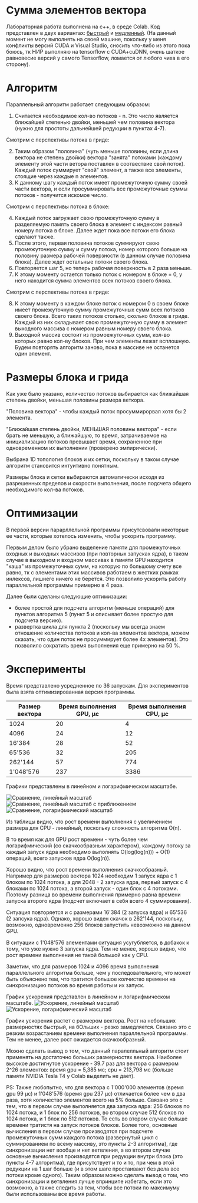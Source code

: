 # Сумма элементов вектора
Лабораторная работа выполнена на c++, в среде Colab.
Код представлен в двух вариантах: 
[быстрый](https://colab.research.google.com/drive/1mf6CeM5DZmbWoVzxF1I_ZOv64X-Ly2v3?usp=sharing "Код быстрой версии на colab") и 
[медленный](https://colab.research.google.com/drive/1iTDXU3V63E8ePUZZaLDbb_RSQ67Z1N-g?usp=sharing "Код медленной версии на colab"). 
(На данный момент не могу выполнять на своей машине, покольку у меня конфликты версий CUDA и Visual Studio, 
сносить что-либо из этого пока боюсь, тк НИР выполняю на tensorflow с CUDA+cuDNN, очень шаткое равновесие версий у самого Tensorflow,
ломается от любого чиха в его сторону).

# Алгоритм
Параллельный алгоритм работает следующим образом:
1. Считается необходимое кол-во потоков - n. Это число является ближайшей степенью двойки, меньшей чем половина вектора (нужно для простоты дальнейшей редукции в пунктах 4-7).

Смотрим с перспективы потока в гриде:

2. Таким образом "половина" (чуть меньше половины, если длина вектора не степень двойки) вектора "занята" потоками (каждому элементу этой части ветора поставлен в соотвествие свой поток).
Каждый поток суммирует "свой" элемент, а также все элементы, стоящие через каждые n элементов.
3. К данному шагу каждый поток имеет промежуточную сумму своей части вектора, и если просуммировать все промежуточные суммы потоков - получится искомое число.

Смотрим с перспективы потока в блоке:

4. Каждый поток загружает свою промежуточную сумму в разделяемую память своего блока в элемент с индексом равный номеру потока в блоке. Далее ждет пока все потоки его блока сделают также.
5. После этого, первая половина потоков суммируют свою промежуточную сумму и сумму потока, номер которого больше на половину размера рабочей поверзности (в данном случае половина блока). Далее ждет остальные потоки своего блока.
6. Повторяется шаг 5, но теперь рабочая поверхность в 2 раза меньше.
7. К этому моменту остается только поток с номером в блоке  = 0, у него находится сумма элементов всех потоков своего блока.

Смотрим с перспективы потока в гриде:

8. К этому моменту в каждом блоке поток с номером 0 в своем блоке имеет промежуточную сумму промежуточных сумм всех потоков своего блока. Всего таких потоков столько, сколько блоков в гриде.
Каждый из них складывает свою промежуточную сумму в элемент выходного массива с номером равным номеру своего блока.
9. Выходной массив состоит из промоежуточных сумм, кол-во которых равно кол-ву блоков. При чем элементы лежат всплошную. Будем повторять алгоритм заново, пока в массиве не останется один элемент.


# Размеры блока и грида
Как уже было указано, количество потоков выбирается как ближайшая степень двойки, меньшая половины размера веткора. 

"Половина вектора" - чтобы каждый поток просуммирорвал хотя бы 2 элемента.

"Ближайшая степень двойки, МЕНЬШАЯ половины вектора" - если брать не меньшую, а ближайшую, то время, затрачиваемое на инициализацию потоков превышает время, сохраненное при одновременном их выполнении (проверено эмпирически).

Выбрана 1D топология блоков и их сетки, поскольку в таком случае алгоритм становится интуитивно понятным.

Размеры блока и сетки выбираются автоматически исходя из разрешенных пределов и скорости выполнения, после подсчета общего необходимого кол-ва потоков.

# Оптимизации
В первой версии парарллельной программы присутсвовали некоторые ее части, которые хотелось изменить, чтобы ускорить программу.

Первым делом было убрано выделение памяти для промежуточных входных и выходных массивов (при повторных запусках ядра), в таком случае
в выходном и входном массивах в памяти GPU находится "каша" из промежуточных сумм, на которую по большому счету все равно, тк с элементами этих массивов работаем 
в жестких рамках инлексов, лишнего ничего не берется. Это позволило ускорить работу параллельной программы  примерно в 4 раза.

Далее были сделаны следующие оптимизации:
 - более простой для подсчета алгоритм (меньше операций) для пунктов алгоритма 5 (пункт 5 и описывает более простую для подсчета версию).
 - развертка цикла для пункта 2 (поскольку мы всегда знаем отношение количества потоков и кол-ва элементов вектора, можем сказать, что один поток не просуммирует более 4х элементов).
Это позволило сократить время выполнения еще примерно на 50 %. 


# Эксперименты 
Время представлено усредненное по 36 запускам. Для экспериментов была взята оптимизированная версия программы.

Размер вектора  | Время выполнения GPU, µс 	| Время выполнения CPU, µс 
--------------- | -------------------------	| -----------------------
1024  	   		| 20     					| 4
4096  	   		| 24    					| 12
16'384  		| 28    					| 52
65'536	   		| 32    					| 205
262'144	   		| 57    					| 774
1'048'576  		| 237   					| 3386

Графики представлены в линейном и логарифмическом масштабе.

![Сравнение, линейный масштаб](https://github.com/VadimKolodin/hpc/blob/main/vector_sum/compare_linear.png?raw=true)
![Сравнение, линейный масштаб с приближением](https://github.com/VadimKolodin/hpc/blob/main/vector_sum/compare_linear_scale.png?raw=true)
![Сравнение, логарифмический масштаб](https://github.com/VadimKolodin/hpc/blob/main/vector_sum/compare_log.png?raw=true)


Из таблицы видно, что рост времени выполнения с увеличением размера для CPU - линейный, поскольку сложность алгоритма O(n).

В то время как для GPU рост времени - чуть более чем логарифмический (со скачкообразным характером), каждому потоку за каждый запуск ядра необходимо выполнять O(log(log(n))) + O(1) операций, всего запусков ядра O(log(n)).

Хорошо видно, что рост времени выполнения скачкообразный. Например для размеров вектора 1024 необходим 1 запуск ядра с 1 блоком по 1024 потока, 
а для 2048 - 2 запуска ядра, первый запуск с 4 блоками по 1024 потока, а второй запуск - один блок с 4 потоками. Поэтому разница во времени выполнения примерно равна времени запуска второго ядра (подсчет включает в себя всего 4 суммирования).

Ситуация повторяется и с размерами 16'384 (2 запуска ядра) и 65'536 (2 запсука ядра). Однако, хорошо виден скачок в 262'144, поскольку, возможно, одновременно 256 блоков запустить невозможно на данном GPU.

В ситуации с 1'048'576 элементами ситуация усугубляется, в добакок к тому, что уже нужно 3 запуска ядра.
Тем не менее, хорошо видно, что рост времени выполнения не такой большой как у CPU.

Заметим, что для размеров 1024 и 4096 время выполнения параллельного алгоритма больше, чем у последовательного,
что может быть объяснено тем, что тратится большое колчиство времени на синхронизацию потоков во время работы и их запуск.


График ускорения представлен в линейном и логарифмическом масштабе.
![Ускорение, линейный масштаб](https://github.com/VadimKolodin/hpc/blob/main/vector_sum/acceleration_linear.png?raw=true)
![Ускорение, логарифмический масштаб](https://github.com/VadimKolodin/hpc/blob/main/vector_sum/acceleration_log.png?raw=true)

График ускорения растет с размером вектора. Рост на небольших размерностях быстрый, на бОльших - резко замедляется. Связано это с резким возрастанием времени выполнения параллельной программы.
Тем не менее, далее рост ожидается скачкообразный.


Можно сделать вывод о том, что данный паралелльный алгоритм стоит применять на достаточно больших размерностях вектора. 
Наиболее высокое достигнутое ускорение - 39.7 раз для вектора с размером 2^26 элементов: время gpu = 5,385 мс; cpu = 213,798 мс (больше памяти NVIDIA Tesla T4 у Colab выделить не дает).


PS: Также любопытно, что для вектора с 1'000'000 элементов (время gpu 99 µс) и 1'048'576 (время gpu 237 µс) отличается более чем в два раза, хотя количество элементов всего на 5% больше. Связано это с тем, что в первом случае выполняется два запуска ядра: 256 блоков по 1024 потока, и 1 блок по 256 потоков, во втором случае 512 блоков по 1024 потока, и 1 блок по 512 потоков. То есть во втором случае больше времени тратистя на запуск потоков блоков. Более того, основные вычисления в первом случае производятся при подсчете промежуточных сумм каждого потока (развернутый цикл с суммированием по всему массиву, это пункты 2-3 алгоритма), где синхронизации нет вообще и нет ветвления, а во втором случае основные вычисления производятся при редукции внутри блока (это пункты 4-7 алгоритма), где присутствует и то и то, при чем в этой редукции на 1 шаг больше (и в этом шаге простаивают без дела все потоки кроме одного). Таким образом можно сделать вывод о том, что синхронизации и ветвления лучше впринципе избегать, если это возможно, а также следить за тем, чтобы все потоки по максимуму были использованы все время работы.

